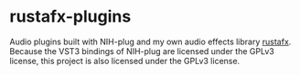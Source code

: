 # rustafx-plugins

Audio plugins built with NIH-plug and my own audio effects library [rustafx](https://github.com/hswangTW/rustafx). Because the VST3 bindings of NIH-plug are licensed under the GPLv3 license, this project is also licensed under the GPLv3 license.
